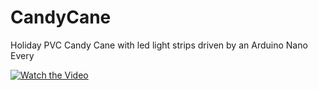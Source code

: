 # CandyCane
Holiday PVC Candy Cane with led light strips driven by an Arduino Nano Every


[![Watch the Video](https://i9.ytimg.com/vi/43qIj-cxCsE/mq2.jpg?sqp=CLDj_40G&rs=AOn4CLBHhhdSgT_Zr3xW1jlIY5Mk80z9mQ)](https://youtu.be/43qIj-cxCsE)
